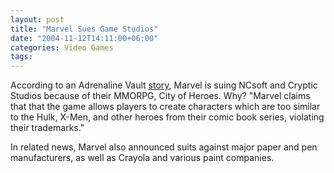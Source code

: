 ```yaml
---
layout: post
title: "Marvel Sues Game Studios"
date: "2004-11-12T14:11:00+06:00"
categories: Video Games 
tags: 
---
```


According to an Adrenaline Vault <a href="http://www.avault.com/news/displaynews.asp?story=11122004-85036">story</a>, Marvel is suing NCsoft and Cryptic Studios because of their MMORPG, City of Heroes. Why? "Marvel claims that that the game allows players to create characters which are too similar to the Hulk, X-Men, and other heroes from their comic book series, violating their trademarks."

In related news, Marvel also announced suits against major paper and pen manufacturers, as well as Crayola and various paint companies.